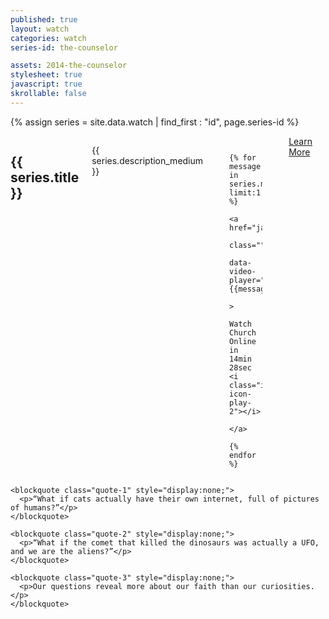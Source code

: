 ```yaml
---
published: true
layout: watch
categories: watch
series-id: the-counselor

assets: 2014-the-counselor
stylesheet: true
javascript: true
skrollable: false
---
```


{% assign series = site.data.watch | find_first : "id", page.series-id %}

<div class="page-section section-first section-light">
<div class="the-counselor-1 contain">
<div class="inner"></div>

  <section class="slide-1">
    <div class="row">
      <div class="medium-7 columns">
        <h1>{{ series.title }}</h1>
        <p>{{ series.description_medium }}</p>
        <p>

          {% for message in series.messages limit:1 %}
          <a href="javascript:void(0);"
             class=""
             data-video-player="{{message.video}}"
             >
             Watch Church Online in 14min 28sec <i class="icon icon-play-2"></i>
          </a>
          {% endfor %}

<br />
          <a href="#"
             class="learn-more"
             >
             Learn More <i class="icon icon-play-2"></i>
          </a>
        </p>
      </div>
    </div>
  </section>

  <div class="animation-elements">
    <div class="couch"></div>
    <div class="person" style="opacity:0;"></div>

    <blockquote class="quote-1" style="display:none;">
      <p>“What if cats actually have their own internet, full of pictures of humans?”</p>
    </blockquote>

    <blockquote class="quote-2" style="display:none;">
      <p>“What if the comet that killed the dinosaurs was actually a UFO, and we are the aliens?”</p>
    </blockquote>

    <blockquote class="quote-3" style="display:none;">
      <p>Our questions reveal more about our faith than our curiosities.</p>
    </blockquote>
  </div>

</div>
</div>

<div class="hide">
  <div class="person person-1 state-1"></div>
  <div class="person person-1 state-1 state-2"></div>
  <div class="person person-2 state-1"></div>
  <div class="person person-2 state-1 state-2"></div>
  <div class="person person-1-thin"></div>
  <div class="person person-2-thin"></div>
</div>
